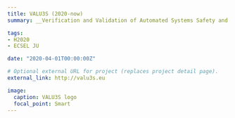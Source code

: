 ```yaml
---
title: VALU3S (2020-now)
summary: __Verification and Validation of Automated Systems Safety and Security__ - is an H2020 ECSEL JU project that aims to evaluate the state-of-the-art V&V methods and tools, and design a multi-domain framework to create a clear structure around the components and elements needed to conduct the V&V process.

tags:
- H2020
- ECSEL JU

date: "2020-04-01T00:00:00Z"

# Optional external URL for project (replaces project detail page).
external_link: http://valu3s.eu

image:
  caption: VALU3S logo
  focal_point: Smart
---
```

